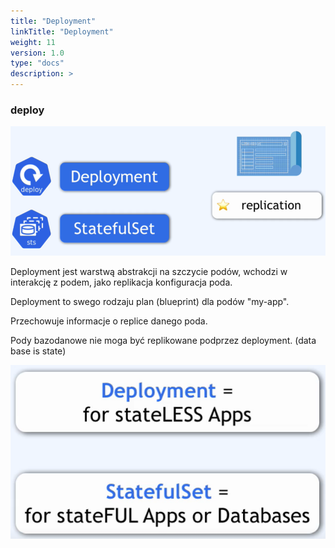 ```yaml
---
title: "Deployment"
linkTitle: "Deployment"
weight: 11
version: 1.0
type: "docs"
description: >
---
```


### deploy

![deploy](../04-deployment/deploy&sts.png)

Deployment jest warstwą abstrakcji na szczycie podów, wchodzi w interakcję z podem, jako replikacja konfiguracja poda.

Deployment to swego rodzaju plan (blueprint) dla podów "my-app".

Przechowuje informacje o replice danego poda.

Pody bazodanowe nie moga być replikowane podprzez deployment. (data base is state)

![deploy&sts](../07-statefullset/deploy&sts.png)